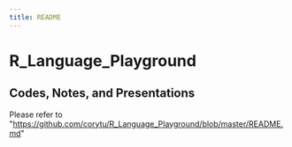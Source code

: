 ```yaml
---
title: README
---
```


# R_Language_Playground
## Codes, Notes, and Presentations
Please refer to "https://github.com/corytu/R_Language_Playground/blob/master/README.md"
